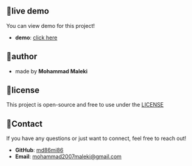 ## 🔗live demo

You can view demo for this project!

- **demo**: [click here](https://md86mi86.github.io/calculator/)

## 🧠author

- made by **Mohammad Maleki**

## 📜license

This project is open-source and free to use under the [LICENSE](LICENSE)

## 📧Contact

If you have any questions or just want to connect, feel free to reach out!

- **GitHub**: [md86mi86](https://github.com/md86mi86)
- **Email**: mohammad2007maleki@gmail.com

